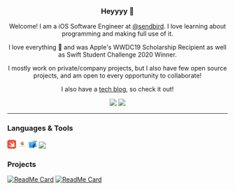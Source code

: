 

<div align="center">
  <h3>Heyyyy 👋</h3>
  <p>Welcome! I am a iOS Software Engineer at <a href="https://www.sendbird.com">@sendbird</a>. I love learning about programming and making full use of it.</p>
  <p>I love everything  and was Apple's WWDC19 Scholarship Recipient as well as Swift Student Challenge 2020 Winner.</p>
  <p>I mostly work on private/company projects, but I also have few open source projects, and am open to every opportunity to collaborate!</p>
  <p>I also have a <a href="https://www.mininny.dev">tech blog</a>, so check it out!</p>
  
  [![](https://img.shields.io/badge/-Minhyuk%20Kim-blue?logo=linkedin)](https://www.linkedin.com/in/mininnykim/)
  [![](https://img.shields.io/badge/-Blog-333333)](https://mininny.dev/)
</div>

*****

### Languages & Tools
<code><img height="20" src="https://raw.githubusercontent.com/github/explore/80688e429a7d4ef2fca1e82350fe8e3517d3494d/topics/swift/swift.png"></code>
<code><img height="20" src="https://raw.githubusercontent.com/github/explore/80688e429a7d4ef2fca1e82350fe8e3517d3494d/topics/objective-c/objective-c.png"></code>
<code><img height="20" src="https://raw.githubusercontent.com/github/explore/cebd63002168a05a6a642f309227eefeccd92950/topics/xcode/xcode.png"></code>
<code><img height="20" src="https://avatars2.githubusercontent.com/u/1231870?s=200&v=4"></code>

### Projects
[![ReadMe Card](https://github-readme-stats.vercel.app/api/pin/?username=sendbird&repo=sendbird-calls-ios)](https://github.com/sendbird/sendbird-calls-ios)
[![ReadMe Card](https://github-readme-stats.vercel.app/api/pin/?username=sendbird&repo=quickstart-calls-ios)](https://github.com/sendbird/quickstart-calls-ios)
